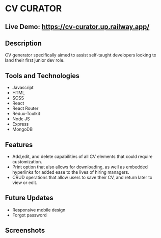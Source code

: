 # CV CURATOR
## Live Demo: https://cv-curator.up.railway.app/
## Description
CV generator specifically aimed to assist self-taught developers looking to land their first junior dev role. 
## Tools and Technologies 
- Javascript 
- HTML
- SCSS
- React
- React Router
- Redux-Toolkit
- Node JS
- Express
- MongoDB

## Features 
- Add,edit, and delete capabilities of all CV elements that could require customization. 
- Print option that also allows for downloading, as well as embedded hyperlinks for added ease to the lives of hiring managers.
- CRUD operations that allow users to save their CV, and return later to view or edit. 
## Future Updates
- Responsive mobile design
- Forgot password
## Screenshots